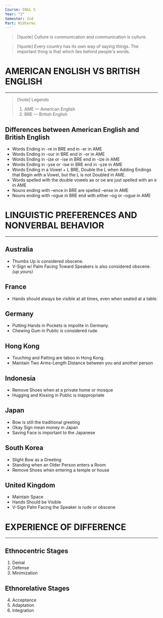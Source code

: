 ```yaml
---
Course: ENGL 5
Year: "2"
Semester: 2nd
Part: Midterms
---
```

> [!quote]
> Culture is communication and communication is culture.

> [!quote] 
> Every country has its own way of saying things. The important thing is that which lies behind people's words.

# AMERICAN ENGLISH VS BRITISH ENGLISH
---

> [!note] Legends
> 1. AME — American English
> 2. BRE — British English

## Differences between American English and British English
- Words Ending in -re in BRE end in -er in AME
- Words Ending in -our in BRE end in -or in AME
- Words Ending in -ize or -ise in BRE end in -ize in AME
- Words Ending in -yse or -ise in BRE end in -yze in AME
- Words Ending in a Vowel + L BRE, Double the L when Adding Endings that Begin with a Vowel, but the L is not Doubled in AME.
-  Words spelled with the double vowels ae or oe are just spelled with an e in AME
- Nouns ending with –ence in BRE are spelled –ense in AME
- Nouns ending with –ogue in BRE end with either –og or –ogue in AME

# LINGUISTIC PREFERENCES AND NONVERBAL BEHAVIOR
---
## Australia
- Thumbs Up is considered obscene.
- V-Sign w/ Palm Facing Toward Speakers is also considered obscene. *(up yours)*

## France
- Hands should always be visible at all times, even when seated at a table.

## Germany
- Putting Hands in Pockets is impolite in Germany.
- Chewing Gum in Public is considered rude.

## Hong Kong
- Touching and Patting are taboo in Hong Kong.
- Maintain Two Arms-Length Distance between you and another person

## Indonesia
- Remove Shoes when at a private home or mosque
- Hugging and Kissing in Public is inappropriate

## Japan
- Bow is still the traditional greeting
- Okay Sign mean money in Japan
- Saving Face is important to the Japanese

## South Korea
- Slight Bow as a Greeting
- Standing when an Older Person enters a Room
- Remove Shoes when entering a temple or house

## United Kingdom
- Maintain Space
- Hands Should be Visible
- V-Sign Palm Facing the Speaker is rude or obscene

# EXPERIENCE OF DIFFERENCE
---
## Ethnocentric Stages
1. Denial
2. Defense
3. Minimization
## Ethnorelative Stages
4. Acceptance
5. Adaptation
6. Integration